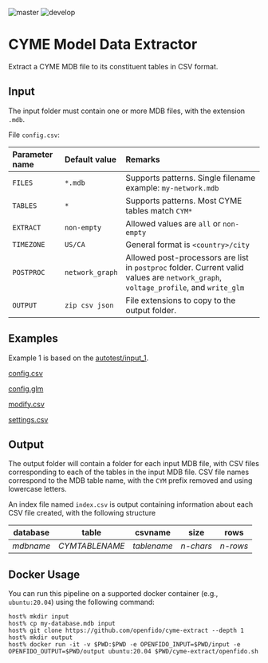 ![master](https://github.com/openfido/cyme-extract/workflows/master/badge.svg) ![develop](https://github.com/openfido/cyme-extract/workflows/develop/badge.svg)

# CYME Model Data Extractor

Extract a CYME MDB file to its constituent tables in CSV format.

## Input

The input folder must contain one or more MDB files, with the extension `.mdb`.

File `config.csv`:

| Parameter name | Default value | Remarks |
| :--- | :--- | :--- |
| `FILES` | `*.mdb` | Supports patterns. Single filename example: `my-network.mdb` |
| `TABLES` | `*` | Supports patterns. Most CYME tables match `CYM*` |
| `EXTRACT` | `non-empty` | Allowed values are `all` or `non-empty` |
| `TIMEZONE` | `US/CA` | General format is `<country>/city` |
| `POSTPROC` | `network_graph` | Allowed post-processors are list in `postproc` folder. Current valid values are `network_graph`, `voltage_profile`, and `write_glm` |
| `OUTPUT` | `zip csv json` | File extensions to copy to the output folder. |

## Examples

Example 1 is based on the [autotest/input_1](https://github.com/openfido/cyme-extract/tree/main/autotest/input_1).

[config.csv](file:autotest/input_1/config.csv)

[config.glm](file:autotest/input_1/config.glm)

[modify.csv](file:autotest/input_1/modify.csv)

[settings.csv](file:autotest/input_1/settings.csv)

## Output

The output folder will contain a folder for each input MDB file, with CSV files corresponding to each of the tables in the input MDB file.  CSV file names correspond to the MDB table name, with the `CYM` prefix removed and using lowercase letters.

An index file named `index.csv` is output containing information about each CSV file created, with the following structure

| database | table | csvname | size | rows |
| -------- | ----- | ------- | ---- | ---- |
| *mdbname*  | *CYMTABLENAME* | *tablename* | *n-chars* | *n-rows* |

## Docker Usage

You can run this pipeline on a supported docker container (e.g., `ubuntu:20.04`) using the following command:

~~~
host% mkdir input
host% cp my-database.mdb input
host% git clone https://github.com/openfido/cyme-extract --depth 1
host% mkdir output
host% docker run -it -v $PWD:$PWD -e OPENFIDO_INPUT=$PWD/input -e OPENFIDO_OUTPUT=$PWD/output ubuntu:20.04 $PWD/cyme-extract/openfido.sh
~~~
